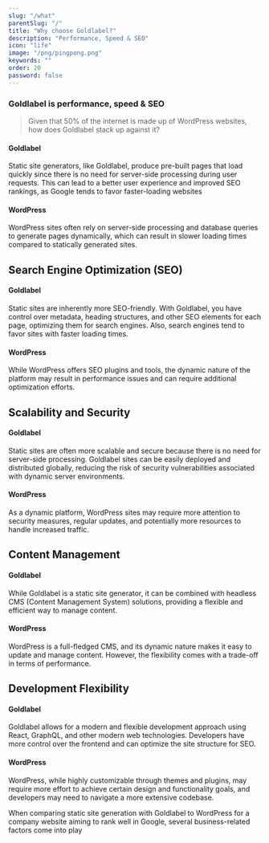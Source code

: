 ```yaml
---
slug: "/what"
parentSlug: "/"
title: "Why choose Goldlabel?"
description: "Performance, Speed & SEO"
icon: "life"
image: "/png/pingpong.png"
keywords: ""
order: 20
password: false
---
```

### Goldlabel is performance, speed & SEO

> Given that 50% of the internet is made up of WordPress websites, how does Goldlabel stack up against it?

#### Goldlabel
Static site generators, like Goldlabel, produce pre-built pages that load quickly since there is no need for server-side processing during user requests. This can lead to a better user experience and improved SEO rankings, as Google tends to favor faster-loading websites  

#### WordPress
WordPress sites often rely on server-side processing and database queries to generate pages dynamically, which can result in slower loading times compared to statically generated sites.

## Search Engine Optimization (SEO)

#### Goldlabel 

Static sites are inherently more SEO-friendly. With Goldlabel, you have control over metadata, heading structures, and other SEO elements for each page, optimizing them for search engines. Also, search engines tend to favor sites with faster loading times.

#### WordPress 
While WordPress offers SEO plugins and tools, the dynamic nature of the platform may result in performance issues and can require additional optimization efforts.

## Scalability and Security

#### Goldlabel
Static sites are often more scalable and secure because there is no need for server-side processing. Goldlabel sites can be easily deployed and distributed globally, reducing the risk of security vulnerabilities associated with dynamic server environments.

#### WordPress

As a dynamic platform, WordPress sites may require more attention to security measures, regular updates, and potentially more resources to handle increased traffic.

## Content Management

#### Goldlabel

While Goldlabel is a static site generator, it can be combined with headless CMS (Content Management System) solutions, providing a flexible and efficient way to manage content.

#### WordPress

WordPress is a full-fledged CMS, and its dynamic nature makes it easy to update and manage content. However, the flexibility comes with a trade-off in terms of performance.

## Development Flexibility

#### Goldlabel 

Goldlabel allows for a modern and flexible development approach using React, GraphQL, and other modern web technologies. Developers have more control over the frontend and can optimize the site structure for SEO.

#### WordPress

WordPress, while highly customizable through themes and plugins, may require more effort to achieve certain design and functionality goals, and developers may need to navigate a more extensive codebase.

When comparing static site generation with Goldlabel to WordPress for a company website aiming to rank well in Google, several business-related factors come into play